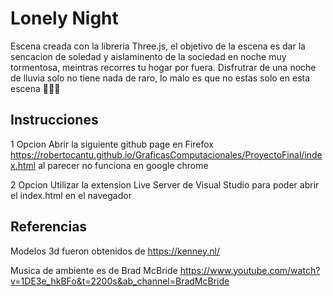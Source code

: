 # Lonely Night

Escena creada con la libreria Three.js, el objetivo de la escena es dar la sencacion de soledad y aislaminento de la sociedad en noche muy tormentosa, meintras recorres tu hogar por fuera. Disfrutrar de una noche de lluvia solo no tiene nada de raro, lo malo es que no estas solo en esta escena 🎃🎃🎃

## Instrucciones
1 Opcion 
Abrir la siguiente github page en Firefox https://robertocantu.github.io/GraficasComputacionales/ProyectoFinal/index.html
al parecer no funciona en google chrome

2 Opcion
Utilizar la extension Live Server de Visual Studio para poder abrir el index.html en el navegador

## Referencias
Modelos 3d fueron obtenidos de https://kenney.nl/

Musica de ambiente es de Brad McBride https://www.youtube.com/watch?v=1DE3e_hkBFo&t=2200s&ab_channel=BradMcBride

